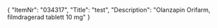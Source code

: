 {
  "ItemNr": "034317",
  "Title": "test",
  "Description": "Olanzapin Orifarm, filmdragerad tablett 10 mg"
}